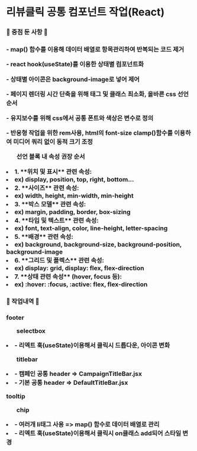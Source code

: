 <h1> 리뷰클릭 공통 컴포넌트 작업(React) </h1>


<h3>🔧 중점 둔 사항 🔧 <h3>
<p>- map() 함수를 이용해 데이터 배열로 항목관리하여 반복되는 코드 제거</p>
<p>- react hook(useState)를 이용한 상태별 컴포넌트화</p>
<p>- 상태별 아이콘은 background-image로 넣어 제어</p>
<p>- 페이지 렌더링 시간 단축을 위해 태그 및 클래스 최소화, 올바른 css 선언순서</p>
<p>- 유지보수를 위해 css에서 공통 폰트와 색상은 변수로 정의</p>
<p>- 반응형 작업을 위한 rem사용, html의 font-size clamp()함수를 이용하여 미디어 쿼리 없이 동적 크기 조정 </p>


<ul>선언 블록 내 속성 권장 순서</ul>
<li>1. **위치 및 표시** 관련 속성: </li>
<li>ex) display, position, top, right, bottom...</li>
<li>2. **사이즈** 관련 속성: </li>
<li>ex) width, height, min-width, min-height</li>
<li>3. **박스 모델** 관련 속성: </li>
<li>ex) margin, padding, border, box-sizing</li>
<li>4. **타입 및 텍스트** 관련 속성: </li>
<li>ex) font, text-align, color, line-height, letter-spacing</li>
<li>5. **배경** 관련 속성:  </li>
<li>ex) background, background-size, background-position, background-image</li>
<li>6. **그리드 및 플렉스** 관련 속성: </li>
<li>ex) display: grid, display: flex, flex-direction </li>
<li>7. **상태 관련 속성** (hover, focus 등):</li>
<li>ex) :hover: :focus, :active: flex, flex-direction </li>




<h3>🔧 작업내역 🔧 <h3>
<p>footer</p> 
<ul>selectbox</ul>
<li>- 리엑트 훅(useState)이용해서 클릭시 드롭다운, 아이콘 변화</li>
<ul>titlebar</ul>
<li>- 캠페인 공통 header => CampaignTitleBar.jsx</li>
<li>- 기본 공통 header => DefaultTitleBar.jsx</li>
<p>tooltip</p> 
<ul>chip</ul>
<li>- 여러개 li태그 사용 => map() 함수로 데이터 배열로 관리</li>
<li>- 리엑트 훅(useState)이용해서 클릭시 on클래스 add되어 스타일 변경</li>







